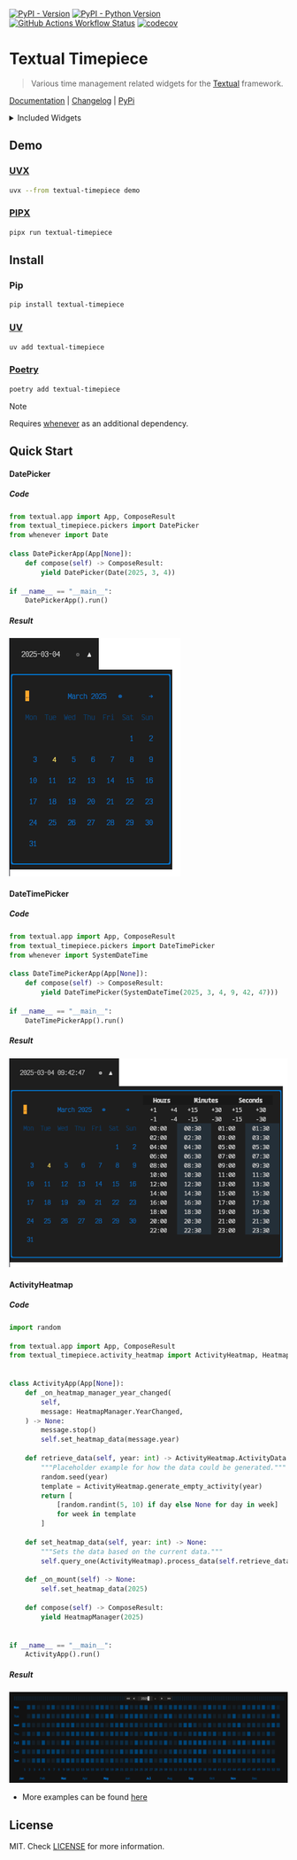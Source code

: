 [![PyPI - Version](https://img.shields.io/pypi/v/textual-timepiece)](https://pypi.org/project/textual-timepiece/)
[![PyPI - Python Version](https://img.shields.io/pypi/pyversions/textual-timepiece?link=https%3A%2F%2Fpypi.org%2Fproject%2Ftextual-timepiece%2F)](https://pypi.org/project/textual-timepiece/)
[![GitHub Actions Workflow Status](https://img.shields.io/github/actions/workflow/status/ddkasa/textual-timepiece/ci.yaml?link=https%3A%2F%2Fgithub.com%2Fddkasa%2Ftextual-timepiece%2Factions%2Fworkflows%2Fci.yaml)](https://github.com/ddkasa/textual-timepiece/actions/workflows/ci.yaml)
[![codecov](https://codecov.io/github/ddkasa/textual-timepiece/graph/badge.svg?token=47OPXLN8J6)](https://codecov.io/github/ddkasa/textual-timepiece)

# Textual Timepiece

> Various time management related widgets for the [Textual](https://github.com/Textualize/textual) framework.

[Documentation](https://ddkasa.github.io/textual-timepiece/) | [Changelog](/docs/CHANGELOG.md) | [PyPi](https://pypi.org/project/textual-timepiece/)

<details>
<summary>Included Widgets</summary>

| Pickers                                                                                                                                  | Description                                                     |
| :--------------------------------------------------------------------------------------------------------------------------------------- | :-------------------------------------------------------------- |
| [DatePicker](https://ddkasa.github.io/textual-timepiece/reference/pickers/#textual_timepiece.pickers.DatePicker)                         | A visual date picker with an input and overlay.                 |
| [DurationPicker](https://ddkasa.github.io/textual-timepiece/reference/pickers/#textual_timepiece.pickers.DurationPicker)                 | Visual duration picker with duration up to 99 hours.            |
| [TimePicker](https://ddkasa.github.io/textual-timepiece/reference/pickers/#textual_timepiece.pickers.TimePicker)                         | Visual time picker for setting a time in a 24 hour clock.       |
| [DateTimePicker](https://ddkasa.github.io/textual-timepiece/reference/pickers/#textual_timepiece.pickers.DateTimePicker)                 | Datetime picker that combines a date and time.                  |
| [DateRangePicker](https://ddkasa.github.io/textual-timepiece/reference/pickers/#textual_timepiece.pickers.DateRangePicker)               | Date range picker for picking an interval between two dates.    |
| [DateTimeRangePicker](https://ddkasa.github.io/textual-timepiece/reference/pickers/#textual_timepiece.pickers.DateTimeRangePicker)       | Range picker for picking an interval between two times.         |
| [DateTimeDurationPicker](https://ddkasa.github.io/textual-timepiece/reference/pickers/#textual_timepiece.pickers.DateTimeDurationPicker) | Pick an interval between two times, including a duration input. |

| Activity Heatmap                                                                                                                             | Description                                                                           |
| :------------------------------------------------------------------------------------------------------------------------------------------- | :------------------------------------------------------------------------------------ |
| [ActivityHeatmap](https://ddkasa.github.io/textual-timepiece/reference/activity_heatmap/#textual_timepiece.activity_heatmap.ActivityHeatmap) | Activity Heatmap for displaying yearly data similar to the GitHub contribution graph. |
| [HeatmapManager](https://ddkasa.github.io/textual-timepiece/reference/activity_heatmap/#textual_timepiece.activity_heatmap.HeatmapManager)   | Widget for browsing the Activity Heatmap with yearly navigation builtin.              |

| Selector                                                                                                                   | Description                                                           |
| :------------------------------------------------------------------------------------------------------------------------- | :-------------------------------------------------------------------- |
| [DateSelect](https://ddkasa.github.io/textual-timepiece/reference/selectors/#textual_timepiece.pickers.DateSelect)         | Date selection widget with calendar panes.                            |
| [TimeSelect](https://ddkasa.github.io/textual-timepiece/reference/selectors/#textual_timepiece.pickers.TimeSelect)         | Time selection widget with various times in 30 minute intervals.      |
| [DurationSelect](https://ddkasa.github.io/textual-timepiece/reference/selectors/#textual_timepiece.pickers.DurationSelect) | Duration selection widget with modifiers for adjust time or duration. |

| Input                                                                                                                | Description                                                    |
| :------------------------------------------------------------------------------------------------------------------- | :------------------------------------------------------------- |
| [DateInput](https://ddkasa.github.io/textual-timepiece/reference/input/#textual_timepiece.pickers.DateInput)         | Date input which takes in a iso-format date.                   |
| [TimeInput](https://ddkasa.github.io/textual-timepiece/reference/input/#textual_timepiece.pickers.TimeInput)         | Time input that takes in 24 hour clocked in a HH:MM:SS format. |
| [DurationInput](https://ddkasa.github.io/textual-timepiece/reference/input/#textual_timepiece.pickers.DurationInput) | Duration input with a duration up to 99 hours.                 |
| [DateTimeInput](https://ddkasa.github.io/textual-timepiece/reference/input/#textual_timepiece.pickers.DateTimeInput) | An input with a combination of a date and time in iso-format.  |

</details>

## Demo

### [UVX](https://docs.astral.sh/uv/)

```sh
uvx --from textual-timepiece demo
```

### [PIPX](https://github.com/pypa/pipx)

```sh
pipx run textual-timepiece
```

## Install

### Pip

```sh
pip install textual-timepiece
```

### [UV](https://docs.astral.sh/uv/)

```sh
uv add textual-timepiece
```

### [Poetry](https://python-poetry.org)

```sh
poetry add textual-timepiece
```

> [!NOTE]
> Requires [whenever](https://github.com/ariebovenberg/whenever) as an additional dependency.

## Quick Start

#### DatePicker

##### Code

```py
from textual.app import App, ComposeResult
from textual_timepiece.pickers import DatePicker
from whenever import Date

class DatePickerApp(App[None]):
    def compose(self) -> ComposeResult:
        yield DatePicker(Date(2025, 3, 4))

if __name__ == "__main__":
    DatePickerApp().run()
```

##### Result

![](docs/media/images/date-picker-example.png)

#### DateTimePicker

##### Code

```py
from textual.app import App, ComposeResult
from textual_timepiece.pickers import DateTimePicker
from whenever import SystemDateTime

class DateTimePickerApp(App[None]):
    def compose(self) -> ComposeResult:
        yield DateTimePicker(SystemDateTime(2025, 3, 4, 9, 42, 47)))

if __name__ == "__main__":
    DateTimePickerApp().run()
```

##### Result

![](docs/media/images/datetime-picker-example.png)

#### ActivityHeatmap

##### Code

```py
import random

from textual.app import App, ComposeResult
from textual_timepiece.activity_heatmap import ActivityHeatmap, HeatmapManager


class ActivityApp(App[None]):
    def _on_heatmap_manager_year_changed(
        self,
        message: HeatmapManager.YearChanged,
    ) -> None:
        message.stop()
        self.set_heatmap_data(message.year)

    def retrieve_data(self, year: int) -> ActivityHeatmap.ActivityData:
        """Placeholder example for how the data could be generated."""
        random.seed(year)
        template = ActivityHeatmap.generate_empty_activity(year)
        return [
            [random.randint(5, 10) if day else None for day in week]
            for week in template
        ]

    def set_heatmap_data(self, year: int) -> None:
        """Sets the data based on the current data."""
        self.query_one(ActivityHeatmap).process_data(self.retrieve_data(year))

    def _on_mount(self) -> None:
        self.set_heatmap_data(2025)

    def compose(self) -> ComposeResult:
        yield HeatmapManager(2025)


if __name__ == "__main__":
    ActivityApp().run()
```

##### Result

![](docs/media/images/activity-heatmap-example.png)

- More examples can be found [here](https://ddkasa.github.io/textual-timepiece/examples)

## License

MIT. Check [LICENSE](LICENSE.md) for more information.

